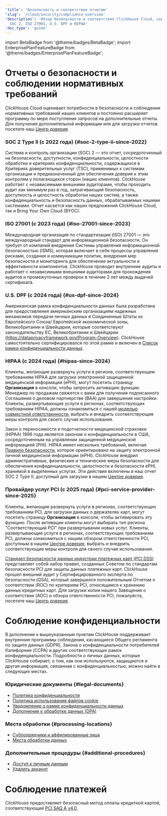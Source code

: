 ```yaml
---
'title': 'Безопасность и соответствие отчетам'
'slug': '/cloud/security/compliance-overview'
'description': 'Обзор безопасности и соответствия ClickHouse Cloud, сертификаций включая
  SOC 2, ISO 27001, U.S. DPF и HIPAA'
'doc_type': 'guide'
---
```


import BetaBadge from '@theme/badges/BetaBadge';
import EnterprisePlanFeatureBadge from '@theme/badges/EnterprisePlanFeatureBadge';


# Отчеты о безопасности и соблюдении нормативных требований
ClickHouse Cloud оценивает потребности в безопасности и соблюдении нормативных требований наших клиентов и постоянно расширяет программу по мере поступления запросов на дополнительные отчеты. Для получения дополнительной информации или для загрузки отчетов посетите наш [Центр доверия](https://trust.clickhouse.com).

### SOC 2 Type II (с 2022 года) {#soc-2-type-ii-since-2022}

Система и контроль организации (SOC) 2 — это отчет, сосредоточенный на безопасности, доступности, конфиденциальности, целостности обработки и критериях конфиденциальности, содержащихся в Критериях доверительных услуг (TSC), применимых к системам организации и предназначенный для обеспечения доверия к этим контролям у полагающихся сторон (наших клиентов). ClickHouse работает с независимыми внешними аудиторами, чтобы проходить аудит как минимум раз в год, затрагивающий безопасность, доступность и целостность обработки наших систем, а также конфиденциальность и безопасность данных, обрабатываемых нашими системами. Отчет касается как наших предложений ClickHouse Cloud, так и Bring Your Own Cloud (BYOC).

### ISO 27001 (с 2023 года) {#iso-27001-since-2023}

Международная организация по стандартизации (ISO) 27001 — это международный стандарт для информационной безопасности. Он требует от компаний внедрения Системы управления информационной безопасностью (ISMS), которая включает в себя процессы управления рисками, создания и коммуникации политик, внедрения мер безопасности и мониторинга для обеспечения актуальности и эффективности компонентов. ClickHouse проводит внутренние аудиты и работает с независимыми внешними аудиторами для прохождения аудитов и промежуточных проверок в течение 2 лет между выдачей сертификата.

### U.S. DPF (с 2024 года) {#us-dpf-since-2024}

Американская рамка конфиденциальности данных была разработана для предоставления американским организациям надежных механизмов передачи личных данных в Соединенные Штаты из Европейского Союза/ Европейской экономической зоны, Великобритании и Швейцарии, которые соответствуют законодательству ЕС, Великобритании и Швейцарии (https://dataprivacyframework.gov/Program-Overview). ClickHouse самостоятельно сертифицировался по этой рамке и включен в [Список рамки конфиденциальности данных](https://dataprivacyframework.gov/list).

### HIPAA (с 2024 года) {#hipaa-since-2024}

<EnterprisePlanFeatureBadge feature="HIPAA"/>

Клиенты, желающие развернуть услуги в регионе, соответствующем требованиям HIPAA для загрузки электронной защищенной медицинской информации (ePHI), могут посетить страницу **Организация** в консоли, чтобы запросить активацию функции. Менеджер по продажам свяжется с вами для получения подписанного Соглашения о деловом партнерстве (BAA) для завершения настройки. Клиенты, развертывающие услуги в регионах, соответствующих требованиям HIPAA, должны ознакомиться с нашей [моделью совместной ответственности](/cloud/security/shared-responsibility-model), выбрать и внедрить соответствующие меры контроля для своего случая использования.

Закон о переносимости и подотчетности медицинской страховки (HIPAA) 1996 года является законом о конфиденциальности в США, сосредоточенным на управлении защищенной медицинской информацией (PHI). HIPAA имеет несколько требований, включая [Правило безопасности](https://www.hhs.gov/hipaa/for-professionals/security/index.html), которое ориентировано на защиту электронной личной медицинской информации (ePHI). ClickHouse внедрил административные, физические и технические меры безопасности для обеспечения конфиденциальности, целостности и безопасности ePHI, хранимой в выделенных услугах. Эти действия включены в наш отчет SOC 2 Type II, доступный для загрузки в нашем [Центре доверия](https://trust.clickhouse.com).

### Провайдер услуг PCI (с 2025 года) {#pci-service-provider-since-2025}

<EnterprisePlanFeatureBadge feature="PCI compliance"/>

Клиенты, желающие развернуть услуги в регионах, соответствующих требованиям PCI, для загрузки данных о держателях карт, могут посетить страницу **Организация** в консоли, чтобы активировать эту функцию. После активации клиенты могут выбирать тип региона "Соответствующий PCI" при развертывании новых услуг. Клиенты, развертывающие услуги в регионах, соответствующих требованиям PCI, должны ознакомиться с нашим обзором ответственности PCI, доступным в нашем [Центре доверия](https://trust.clickhouse.com), выбрать и внедрить соответствующие меры контроля для своего случая использования.

[Стандарт безопасности данных индустрии платежных карт (PCI DSS)](https://www.pcisecuritystandards.org/standards/pci-dss/) представляет собой набор правил, созданных Советом по стандартам безопасности PCI для защиты данных платежных карт. ClickHouse прошел внешний аудит у Сертифицированного эксперта по безопасности (QSA), который завершился положительным Отчетом о соответствии (ROC) по критериям PCI, относящимся к хранению данных кредитных карт. Для загрузки копии нашего Завещения о соответствии (AOC) и обзора ответственности PCI, пожалуйста, посетите наш [Центр доверия](https://trust.clickhouse.com).


# Соблюдение конфиденциальности

В дополнение к вышеуказанным пунктам ClickHouse поддерживает внутренние программы соблюдения, касающиеся Общего регламента по защите данных (GDPR), Закона о конфиденциальности потребителей Калифорнии (CCPA) и других соответствующих рамок конфиденциальности. Подробности о личных данных, которые ClickHouse собирает, о том, как они используются, защищаются и другая информация, связанная с конфиденциальностью, можно найти в следующих местах.

### Юридические документы {#legal-documents}

- [Политика конфиденциальности](https://clickhouse.com/legal/privacy-policy)
- [Политика использования файлов cookie](https://clickhouse.com/legal/cookie-policy)
- [Уведомление о рамке конфиденциальности данных](https://clickhouse.com/legal/data-privacy-framework)
- [Дополнение к обработке данных (DPA)](https://clickhouse.com/legal/agreements/data-processing-addendum)

### Места обработки {#processing-locations}

- [Субподрядчики и аффилированные лица](https://clickhouse.com/legal/agreements/subprocessors)
- [Места обработки данных](https://trust.clickhouse.com) 

### Дополнительные процедуры {#additional-procedures}

- [Доступ к личным данным](/cloud/security/personal-data-access)
- [Удалить аккаунт](/cloud/manage/close_account)


# Соблюдение платежей

ClickHouse предоставляет безопасный метод оплаты кредитной картой, соответствующий [PCI SAQ A v4.0](https://www.pcisecuritystandards.org/document_library/).
